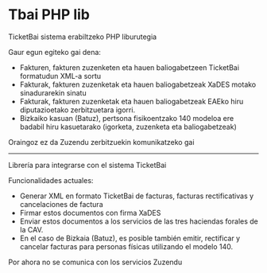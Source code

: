 # Tbai PHP lib

TicketBai sistema erabiltzeko PHP liburutegia


Gaur egun egiteko gai dena:

 * Fakturen, fakturen zuzenketen eta hauen baliogabetzeen TicketBai formatudun XML-a sortu
 * Fakturak, fakturen zuzenketak eta hauen baliogabetzeak XaDES motako sinadurarekin sinatu
 * Fakturak, fakturen zuzenketak eta hauen baliogabetzeak EAEko hiru diputazioetako zerbitzuetara igorri. 
 * Bizkaiko kasuan (Batuz), pertsona fisikoentzako 140 modeloa ere badabil hiru kasuetarako (igorketa, zuzenketa eta baliogabetzeak)

Oraingoz ez da Zuzendu zerbitzuekin komunikatzeko gai

----

Librería para integrarse con el sistema TicketBai

Funcionalidades actuales:

 * Generar XML en formato TicketBai de facturas, facturas rectificativas y cancelaciones de factura
 * Firmar estos documentos con firma XaDES
 * Enviar estos documentos a los servicios de las tres haciendas forales de la CAV.
 * En el caso de Bizkaia (Batuz), es posible también emitir, rectificar y cancelar facturas para personas físicas utilizando el modelo 140. 

Por ahora no se comunica con los servicios Zuzendu



